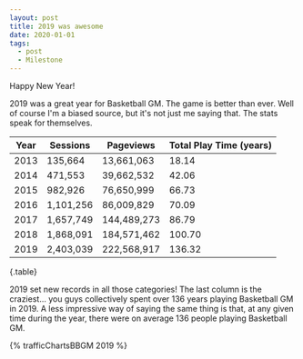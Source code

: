 ```yaml
---
layout: post
title: 2019 was awesome
date: 2020-01-01
tags:
  - post
  - Milestone
---
```


Happy New Year!

2019 was a great year for Basketball GM. The game is better than ever. Well of course I'm a biased source, but it's not just me saying that. The stats speak for themselves.

<div class="table-responsive">

| Year | Sessions  | Pageviews   | Total Play Time (years) |
| ---- | --------- | ----------- | ----------------------- |
| 2013 | 135,664   | 13,661,063  | 18.14                   |
| 2014 | 471,553   | 39,662,532  | 42.06                   |
| 2015 | 982,926   | 76,650,999  | 66.73                   |
| 2016 | 1,101,256 | 86,009,829  | 70.09                   |
| 2017 | 1,657,749 | 144,489,273 | 86.79                   |
| 2018 | 1,868,091 | 184,571,462 | 100.70                  |
| 2019 | 2,403,039 | 222,568,917 | 136.32                  |

{.table}

</div>

2019 set new records in all those categories! The last column is the craziest... you guys collectively spent over 136 years playing Basketball GM in 2019. A less impressive way of saying the same thing is that, at any given time during the year, there were on average 136 people playing Basketball GM.

<!--more-->

{% trafficChartsBBGM 2019 %}

